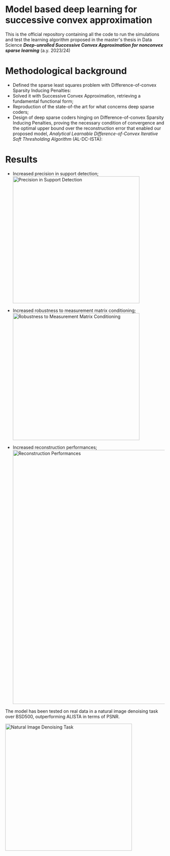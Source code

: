 # Model based deep learning for successive convex approximation 
This is the official repository containing all the code to run the simulations and test the learning algorithm proposed in the master's thesis in Data Science  ***Deep-unrolled Successive Convex Approximation for
nonconvex sparse learning*** (a.y. 2023/24)

# Methodological background
+ Defined the sparse least squares problem with Difference-of-convex Sparsity Inducing Penalties:
+ Solved it with Successive Convex Approximation, retrieving a fundamental functional form;
+ Reproduction of the state-of-the art for what concerns deep sparse coders;
+ Design of deep sparse coders hinging on Difference-of-convex Sparsity Inducing Penalties, proving the necessary condition of convergence and the optimal upper bound over the reconstruction error that enabled our proposed model, *Analytical Learnable Difference-of-Convex Iterative Soft Thresholding Algorithm* (AL-DC-ISTA):

# Results

+ Increased precision in support detection;<br>
  <img src="https://github.com/user-attachments/assets/340f75a2-18ae-4d15-be65-0b91583e1f33" alt="Precision in Support Detection" width="400"/>

+ Increased robustness to measurement matrix conditioning;<br>
  <img src="https://github.com/user-attachments/assets/ff7c14b4-39e8-4716-ad31-9518acc1b26f" alt="Robustness to Measurement Matrix Conditioning" width="400"/>

+ Increased reconstruction performances;<br>
  <img src="https://github.com/user-attachments/assets/e41ff15f-7368-434b-958e-d3ad36046a15" alt="Reconstruction Performances" width="800"/>

The model has been tested on real data in a natural image denoising task over BSD500, outperforming ALISTA in terms of PSNR. 

<img src="https://github.com/user-attachments/assets/0b6540ca-feac-415c-9806-a7a65ab27dc1" alt="Natural Image Denoising Task" width="400"/>




